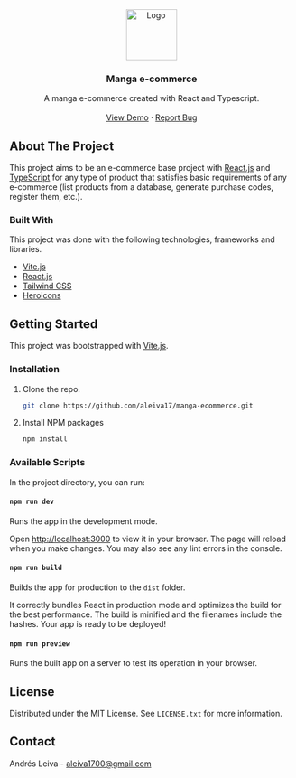 <div align="center">
  <a href="https://github.com/aleiva17/manga-ecommerce">
    <img src="http://www.t-bar.gr/showroom/wp-content/uploads/2014/04/000743-716x716.png" alt="Logo" width="90" height="90">
  </a>

  <h3 align="center">Manga e-commerce</h3>

  <p align="center">
    A manga e-commerce created with React and Typescript.
    <br />
    <br />
    <a href="https://www.google.com">View Demo</a>
    ·
    <a href="https://github.com/aleiva17/manga-ecommerce/issues">Report Bug</a>
  </p>
</div>

<!-- ABOUT THE PROJECT -->
## About The Project

This project aims to be an e-commerce base project with [React.js](https://reactjs.org/) and [TypeScript](https://www.typescriptlang.org/) for any type of product that satisfies basic requirements of any e-commerce (list products from a database, generate purchase codes, register them, etc.).

### Built With

This project was done with the following technologies, frameworks and libraries.

* [Vite.js](https://vitejs.dev/)
* [React.js](https://reactjs.org/)
* [Tailwind CSS](https://tailwindcss.com/)
* [Heroicons](https://heroicons.com/)

<!-- GETTING STARTED -->
## Getting Started

This project was bootstrapped with [Vite.js](https://vitejs.dev/).

### Installation

1. Clone the repo.
   ```sh
   git clone https://github.com/aleiva17/manga-ecommerce.git
   ```
2. Install NPM packages
   ```sh
   npm install
   ```

### Available Scripts

In the project directory, you can run:

#### `npm run dev`

Runs the app in the development mode.

Open [http://localhost:3000](http://localhost:3000) to view it in your browser. The page will reload when you make changes. You may also see any lint errors in the console.

#### `npm run build`

Builds the app for production to the `dist` folder.

It correctly bundles React in production mode and optimizes the build for the best performance. The build is minified and the filenames include the hashes. Your app is ready to be deployed!

#### `npm run preview`

Runs the built app on a server to test its operation in your browser.

<!-- LICENSE -->
## License

Distributed under the MIT License. See `LICENSE.txt` for more information.

<!-- CONTACT -->
## Contact

Andrés Leiva - aleiva1700@gmail.com